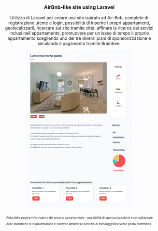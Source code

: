 <h3 align="center"> AirBnb-like site using Laravel </h3>

<p align="center">Utilizzo di Laravel per creare una sito ispirato ad Air-Bnb, completo di registrazione utente e login, possibilità di inserire i propri appartamenti, geolocalizzarli, ricercare sul sito tramite città, affinare la ricerca dei servizi inclusi nell'appartamento, promuovere per un lasso di tempo il proprio appartamento scegliendo uno dei tre diversi piani di sponsorizzazione e simulando il pagamento tramite Braintree.</p>

<p align="center"><img  width="70%" src="https://github.com/michelebaruffetti/Airbnb-like-Laravel-Project/blob/main/project_screenshots/Boolbnb-screenshots-3.jpg"></p>
<p align="center"><sub><sup>Vista della pagina informazioni del proprio appartamento - possibilità di sponsorizzazione e consultazione delle statistiche di visualizzazione e contatto attraverso servizio di messaggistica verso posta elettronica.</sup></sub></p>
